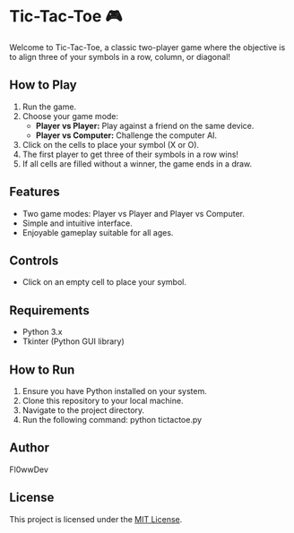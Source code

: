 # Tic-Tac-Toe 🎮

Welcome to Tic-Tac-Toe, a classic two-player game where the objective is to align three of your symbols in a row, column, or diagonal!

## How to Play
1. Run the game.
2. Choose your game mode:
   - **Player vs Player:** Play against a friend on the same device.
   - **Player vs Computer:** Challenge the computer AI.
3. Click on the cells to place your symbol (X or O).
4. The first player to get three of their symbols in a row wins!
5. If all cells are filled without a winner, the game ends in a draw.

## Features
- Two game modes: Player vs Player and Player vs Computer.
- Simple and intuitive interface.
- Enjoyable gameplay suitable for all ages.

## Controls
- Click on an empty cell to place your symbol.

## Requirements
- Python 3.x
- Tkinter (Python GUI library)

## How to Run
1. Ensure you have Python installed on your system.
2. Clone this repository to your local machine.
3. Navigate to the project directory.
4. Run the following command:
python tictactoe.py
## Author
Fl0wwDev

## License
This project is licensed under the [MIT License](LICENSE).
